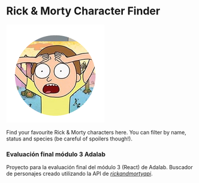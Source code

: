 # Rick & Morty Character Finder

![Morty icon](/public/morty.png)

Find your favourite Rick & Morty characters here. You can filter by name, status and species (be careful of spoilers though!).

### Evaluación final módulo 3 Adalab

Proyecto para la evaluación final del módulo 3 (React) de Adalab. Buscador de personajes creado utilizando la API de [*rickandmortyapi*](https://rickandmortyapi.com/).

